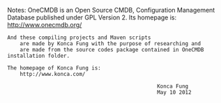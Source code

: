 Notes:
    OneCMDB is an Open Source CMDB, Configuration Management Database
        published under GPL Version 2.
    Its homepage is:
        http://www.onecmdb.org/

    And these compiling projects and Maven scripts
        are made by Konca Fung with the purpose of researching and
        are made from the source codes package contained in OneCMDB installation folder.
    
    The homepage of Konca Fung is:
        http://www.konca.com/

                                                    Konca Fung
                                                    May 10 2012
